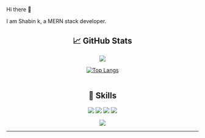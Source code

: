  Hi there 👋

I am Shabin k, 
a MERN stack developer. 

<div align="center" width="50">
  
## &#x1f4c8; GitHub Stats

<picture>
<source 
  srcset="https://github-readme-stats.vercel.app/api?username=SHABIN-K&show_icons=true&theme=dark"
  media="(prefers-color-scheme: dark)"
/>
<source
  srcset="https://github-readme-stats.vercel.app/api?username=SHABIN-K&show_icons=true"
  media="(prefers-color-scheme: light), (prefers-color-scheme: no-preference)"
/>
<img src="https://github-readme-stats.vercel.app/api?username=SHABIN-K&show_icons=true" />
</picture>
 
 [![Top Langs](https://github-readme-stats.vercel.app/api/top-langs/?username=SHABIN-K&layout=compact)](https://github.com/SHABIN-K/SHABIN-K)
<br>
<br>





 ## 💼 Skills


![](https://img.shields.io/badge/Nodejs-informational?style=flat&logo=Node.js&logoColor=white&color=green)
![](https://img.shields.io/badge/ExpressJs-informational?style=flat&logo=Express&logoColor=white&color=green)
![](https://img.shields.io/badge/React-informational?style=flat&logo=react&logoColor=white)
![](https://img.shields.io/badge/MongoDB-informational?style=flat&logo=MongoDb&logoColor=white&color=green)

![](https://komarev.com/ghpvc/?username=shabin-k1000&color=blueviolet&style=flat)

</div>

-----

